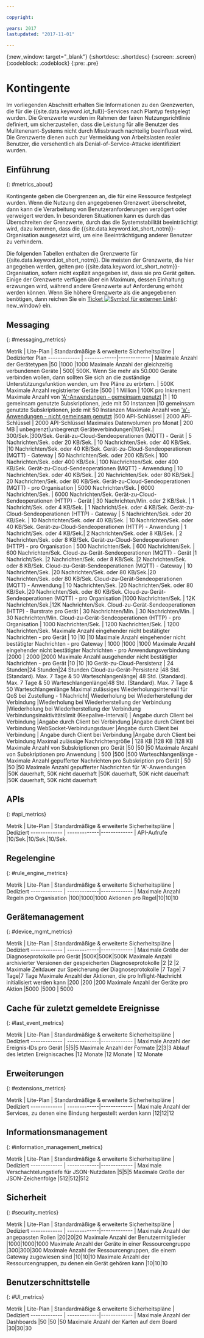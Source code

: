 ```yaml
---

copyright:

years: 2017
lastupdated: "2017-11-01"

---
```


{:new_window: target="\_blank"}
{:shortdesc: .shortdesc}
{:screen: .screen}
{:codeblock: .codeblock}
{:pre: .pre}


# Kontingente
Im vorliegenden Abschnitt erhalten Sie Informationen zu den Grenzwerten, die für die {{site.data.keyword.iot_full}}-Services nach Plantyp festgelegt wurden. Die Grenzwerte wurden im Rahmen der fairen Nutzungsrichtlinie definiert, um sicherzustellen, dass die Leistung für alle Benutzer des Mulitenenant-Systems nicht durch Missbrauch nachteilig beeinflusst wird. Die Grenzwerte dienen auch zur Vermeidung von Arbeitslasten realer Benutzer, die versehentlich als Denial-of-Service-Attacke identifiziert wurden.

## Einführung
{: #metrics_about}

Kontingente geben die Obergrenzen an, die für eine Ressource festgelegt wurden. Wenn die Nutzung den angegebenen Grenzwert überschreitet, dann kann die Verarbeitung von Benutzeranforderungen verzögert oder verweigert werden. In besonderen Situationen kann es durch das Überschreiten der Grenzwerte, durch das die Systemstabilität beeinträchtigt wird, dazu kommen, dass die {{site.data.keyword.iot_short_notm}}-Organisation ausgesetzt wird, um eine Beeinträchtigung anderer Benutzer zu verhindern.

Die folgenden Tabellen enthalten die Grenzwerte für {{site.data.keyword.iot_short_notm}}. Die meisten der Grenzwerte, die hier angegeben werden, gelten pro {{site.data.keyword.iot_short_notm}}-Organisation, sofern nicht explizit angegeben ist, dass sie pro Gerät gelten. Einige der Grenzwerte verfügen über ein Maximum, dessen Einhaltung erzwungen wird, während andere Grenzwerte auf Anforderung erhöht werden können. Wenn Sie höhere Grenzwerte als die angegebenen benötigen, dann reichen Sie ein [Ticket ![Symbol für externen Link](../../../icons/launch-glyph.svg)](https://support.ng.bluemix.net/gethelp/){: new_window} ein.

## Messaging
{: #messaging_metrics}

Metrik        | Lite-Plan      | Standardmäßige & erweiterte Sicherheitspläne | Dedizierter Plan
------------- | -------------|------------- |
Maximale Anzahl der Gerätetypen |50 |1000 |1000
Maximale Anzahl der gleichzeitig verbundenen Geräte | 500| 500K. Wenn Sie mehr als 50.000 Geräte verbinden wollen, dann sollten Sie sich an die zuständige Unterstützungsfunktion wenden, um Ihre Pläne zu erörtern. | 500K
Maximale Anzahl registrierter Geräte |500 | 1 Million | 100K pro Inkrement
Maximale Anzahl von ['A'-Anwendungen - gemeinsam genutzt](../applications/mqtt.html#scalable_apps) |1 | 10 gemeinsam genutzte Subskriptionen, jede mit 50 Instanzen |10 gemeinsam genutzte Subskriptionen, jede mit 50 Instanzen 
Maximale Anzahl von ['a'-Anwendungen - nicht gemeinsam genutzt](../applications/mqtt.html#client_connections) |500 API-Schlüssel | 2000 API-Schlüssel | 2000 API-Schlüssel
Maximales Datenvolumen pro Monat | 200 MB | unbegrenzt|unbegrenzt
Geräteverbindungen|10/Sek.| 300/Sek.|300/Sek.
Gerät-zu-Cloud-Sendeoperationen (MQTT) - Gerät | 5 Nachrichten/Sek. oder 20 KB/Sek. | 10 Nachrichten/Sek. oder 40 KB/Sek. |10 Nachrichten/Sek. oder 40 KB/Sek. 
Gerät-zu-Cloud-Sendeoperationen (MQTT) - Gateway | 50 Nachrichten/Sek. oder 200 KB/Sek.| 100 Nachrichten/Sek. oder 400 KB/Sek.| 100 Nachrichten/Sek. oder 400 KB/Sek.
Gerät-zu-Cloud-Sendeoperationen (MQTT) - Anwendung | 10 Nachrichten/Sek. oder 40 KB/Sek. | 20 Nachrichten/Sek. oder 80 KB/Sek.| 20 Nachrichten/Sek. oder 80 KB/Sek.
Gerät-zu-Cloud-Sendeoperationen (MQTT) - pro Organisation | 5000 Nachrichten/Sek. | 6000 Nachrichten/Sek. | 6000 Nachrichten/Sek. 
Gerät-zu-Cloud-Sendeoperationen (HTTP) - Gerät | 30 Nachrichten/Min. oder 2 KB/Sek. | 1 Nachricht/Sek. oder 4 KB/Sek. | 1 Nachricht/Sek. oder 4 KB/Sek.
Gerät-zu-Cloud-Sendeoperationen (HTTP) - Gateway | 5 Nachrichten/Sek. oder 20 KB/Sek. | 10 Nachrichten/Sek. oder 40 KB/Sek. | 10 Nachrichten/Sek. oder 40 KB/Sek. 
Gerät-zu-Cloud-Sendeoperationen (HTTP) - Anwendung | 1 Nachricht/Sek. oder 4 KB/Sek.| 2 Nachrichten/Sek. oder 8 KB/Sek. | 2 Nachrichten/Sek. oder 8 KB/Sek. 
Gerät-zu-Cloud-Sendeoperationen (HTTP) - pro Organisation | 500 Nachrichten/Sek. | 600 Nachrichten/Sek. | 600 Nachrichten/Sek. 
Cloud-zu-Gerät-Sendeoperationen (MQTT) - Gerät |1 Nachricht/Sek. |2 Nachrichten/Sek. oder 8 KB/Sek. |2 Nachrichten/Sek. oder 8 KB/Sek. 
Cloud-zu-Gerät-Sendeoperationen (MQTT) - Gateway | 10 Nachrichten/Sek. |20 Nachrichten/Sek. oder 80 KB/Sek.|20 Nachrichten/Sek. oder 80 KB/Sek. 
Cloud-zu-Gerät-Sendeoperationen (MQTT) - Anwendung | 10 Nachrichten/Sek. |20 Nachrichten/Sek. oder 80 KB/Sek.|20 Nachrichten/Sek. oder 80 KB/Sek.
Cloud-zu-Gerät-Sendeoperationen (MQTT) - pro Organisation |1000 Nachrichten/Sek. | 12K Nachrichten/Sek.|12K Nachrichten/Sek.
Cloud-zu-Gerät-Sendeoperationen (HTTP) - Burstrate pro Gerät | 30 Nachrichten/Min. | 30 Nachrichten/Min. | 30 Nachrichten/Min. 
Cloud-zu-Gerät-Sendeoperationen (HTTP) - pro Organisation |  1000 Nachrichten/Sek. |  1200 Nachrichten/Sek. |  1200 Nachrichten/Sek. 
Maximale Anzahl eingehender nicht bestätigter Nachrichten - pro Gerät | 10 |10 |10
Maximale Anzahl eingehender nicht bestätigter Nachrichten - pro Gateway | 1000 |1000 |1000
Maximale Anzahl eingehender nicht bestätigter Nachrichten - pro Anwendungsverbindung |2000 | 2000 |2000 
Maximale Anzahl ausgehender nicht bestätigter Nachrichten - pro Gerät |10 |10 |10
Gerät-zu-Cloud-Persistenz | 24 Stunden|24 Stunden|24 Stunden
Cloud-zu-Gerät-Persistenz |48 Std. (Standard). Max. 7 Tage & 50 Warteschlangenlänge| 48 Std. (Standard). Max. 7 Tage & 50 Warteschlangenlänge|48 Std. (Standard). Max. 7 Tage & 50 Warteschlangenlänge
Maximal zulässiges Wiederholungsintervall für QoS bei Zustellung - 1 Nachricht| Wiederholung bei Wiederherstellung der Verbindung |Wiederholung bei Wiederherstellung der Verbindung |Wiederholung bei Wiederherstellung der Verbindung 
Verbindungsinaktivitätslimit (Keepalive-Intervall) | Angabe durch Client bei Verbindung |Angabe durch Client bei Verbindung |Angabe durch Client bei Verbindung 
WebSocket-Verbindungsdauer |Angabe durch Client bei Verbindung | Angabe durch Client bei Verbindung |Angabe durch Client bei Verbindung 
Maximal zulässige Nachrichtengröße | 128 KB |128 KB |128 KB 
Maximale Anzahl von Subskriptionen pro Gerät |50 |50 |50 
Maximale Anzahl von Subskriptionen pro Anwendung | 500 |500 |500
Warteschlangenlänge - Maximale Anzahl gepufferter Nachrichten pro Subskription pro Gerät | 50 |50 |50 
Maximale Anzahl gepufferter Nachrichten für 'A'-Anwendungen |50K dauerhaft, 50K nicht dauerhaft |50K dauerhaft, 50K nicht dauerhaft |50K dauerhaft, 50K nicht dauerhaft 


## APIs
{: #api_metrics}

Metrik        | Lite-Plan      | Standardmäßige & erweiterte Sicherheitspläne | Dediziert 
------------- | -------------|------------- |
API-Aufrufe |10/Sek.|10/Sek.|10/Sek.

## Regelengine
{: #rule_engine_metrics}

Metrik        | Lite-Plan      | Standardmäßige & erweiterte Sicherheitspläne | Dediziert 
------------- | -------------|------------- |
Maximale Anzahl Regeln pro Organisation |100|1000|1000
Aktionen pro Regel|10|10|10

## Gerätemanagement
{: #device_mgmt_metrics}

Metrik        | Lite-Plan      | Standardmäßige & erweiterte Sicherheitspläne | Dediziert 
------------- | -------------|------------- |
Maximale Größe der Diagnoseprotokolle pro Gerät |500K|500K|500K
Maximale Anzahl archivierter Versionen der gespeicherten Diagnoseprotokolle |2  |2 |2
Maximale Zeitdauer zur Speicherung der Diagnoseprotokolle |7 Tage| 7 Tage|7 Tage
Maximale Anzahl der Aktionen, die pro Inflight-Nachricht initialisiert werden kann |200 |200 |200
Maximale Anzahl der Geräte pro Aktion |5000 |5000 | 5000

## Cache für zuletzt gemeldete Ereignisse
{: #last_event_metrics}

Metrik        | Lite-Plan      | Standardmäßige & erweiterte Sicherheitspläne | Dediziert 
------------- | -------------|------------- |
Maximale Anzahl der Ereignis-IDs pro Gerät |5|5|5
Maximale Anzahl der Formate |2|3|3
Ablauf des letzten Ereigniscaches |12 Monate |12 Monate | 12 Monate 

## Erweiterungen
{: #extensions_metrics}

Metrik        | Lite-Plan      | Standardmäßige & erweiterte Sicherheitspläne | Dediziert 
------------- | -------------|------------- |
Maximale Anzahl der Services, zu denen eine Bindung hergestellt werden kann |12|12|12

## Informationsmanagement
{: #information_management_metrics}

Metrik        | Lite-Plan      | Standardmäßige & erweiterte Sicherheitspläne | Dediziert 
------------- | -------------|------------- |
Maximale Verschachtelungstiefe für JSON-Nutzdaten |5|5|5
Maximale Größe der JSON-Zeichenfolge |512|512|512

## Sicherheit
{: #security_metrics}

Metrik        | Lite-Plan      | Standardmäßige & erweiterte Sicherheitspläne | Dediziert 
------------- | -------------|------------- |
Maximale Anzahl der angepassten Rollen |20|20|20
Maximale Anzahl der Benutzermitglieder |1000|1000|1000
Maximale Anzahl der Geräte in einer Ressourcengruppe |300|300|300
Maximale Anzahl der Ressourcengruppen, die einem Gateway zugewiesen sind |10|10|10
Maximale Anzahl der Ressourcengruppen, zu denen ein Gerät gehören kann |10|10|10

## Benutzerschnittstelle
{: #UI_metrics}

Metrik        | Lite-Plan      | Standardmäßige & erweiterte Sicherheitspläne | Dediziert 
------------- | -------------|------------- |
Maximale Anzahl der Dashboards |50 |50 |50 
Maximale Anzahl der Karten auf dem Board |30|30|30
